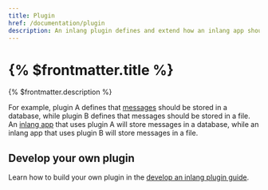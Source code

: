 ```yaml
---
title: Plugin
href: /documentation/plugin
description: An inlang plugin defines and extend how an inlang app should behave.
---
```


# {% $frontmatter.title %}

{% $frontmatter.description %}

For example, plugin A defines that [messages](/documentation/message) should be stored in a database, while plugin B defines that messages should be stored in a file. An [inlang app](/documentation/inlang-app) that uses plugin A will store messages in a database, while an inlang app that uses plugin B will store messages in a file.

<!-- TODO #1301 visualization of app that behaves differently if plugin A or plugin B is used -->

## Develop your own plugin

Learn how to build your own plugin in the [develop an inlang plugin guide](/documentation/develop-plugin).
